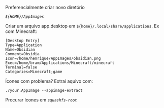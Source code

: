 
Preferencialmente criar novo diretório

_`${HOME}/AppImages`_

Criar um arquivo app.desktop em `${home}/.local/share/applications`. Ex com Minecraft:

```
[Desktop Entry]
Type=Application
Name=Obsidian
Comment=Obsidia
Icon=/home/henrique/AppImages/obsidian.png
Exec=/home/bram/Applications/Minecraft/minecraft
Terminal=false
Categories=Minecraft;game
```

Ícones com problema? Extrai aquivo com:

```
./your.AppImage --appimage-extract
```

Procurar ícones em _`squashfs-root`_

